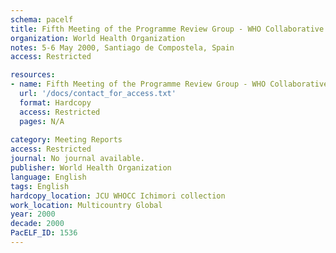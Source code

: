 ```yaml
---
schema: pacelf
title: Fifth Meeting of the Programme Review Group - WHO Collaborative Global Programme to Eliminate Lymphatic Filariasis
organization: World Health Organization
notes: 5-6 May 2000, Santiago de Compostela, Spain
access: Restricted

resources:
- name: Fifth Meeting of the Programme Review Group - WHO Collaborative Global Programme to Eliminate Lymphatic Filariasis
  url: '/docs/contact_for_access.txt'
  format: Hardcopy
  access: Restricted
  pages: N/A
 
category: Meeting Reports
access: Restricted
journal: No journal available.
publisher: World Health Organization
language: English 
tags: English 
hardcopy_location: JCU WHOCC Ichimori collection
work_location: Multicountry Global
year: 2000
decade: 2000
PacELF_ID: 1536
---
```

